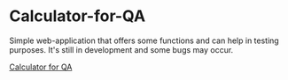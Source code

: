 # Calculator-for-QA

Simple web-application that offers some functions and can help in testing purposes. It's still in development and some bugs may occur.

[Calculator for QA](https://elsytopc.github.io/Calculator-for-QA/)
